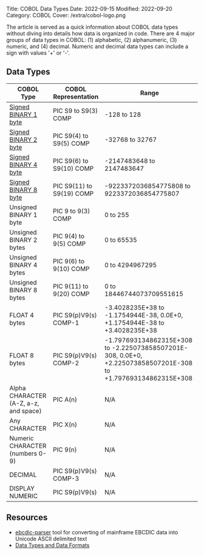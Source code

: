 Title: COBOL Data Types
Date: 2022-09-15
Modified: 2022-09-20
Category: COBOL
Cover: /extra/cobol-logo.png

The article is served as a quick information about COBOL data types without diving into details how data is organized in code. There are 4 major groups of data types in COBOL: (1) alphabetic, (2) alphanumeric, (3) numeric, and (4) decimal. Numeric and decimal data types can include a sign with values '+' or '-'.

## Data Types

<table class="table table-condensed table-bordered table-hover" style="border-width: 3px">
    <thead>
        <tr>
            <th class="text-center">COBOL Type</th>
            <th class="text-center">COBOL Representation</th>
            <th class="text-center">Range</th>
        </tr>
    </thead>
    <tbody>
        <tr>
            <td><a href="https://techjogging.com/cobol-signed-binary-data-type.html">Signed BINARY 1 byte</a></td>
            <td>PIC S9 to S9(3) COMP</td>
            <td>-128 to 128</td>
        </tr>
       <tr>
            <td><a href="https://techjogging.com/cobol-signed-binary-data-type.html">Signed BINARY 2 byte</a></td>
            <td>PIC S9(4) to S9(5) COMP</td>
            <td>-32768 to 32767</td>
        </tr>
       <tr>
            <td><a href="https://techjogging.com/cobol-signed-binary-data-type.html">Signed BINARY 4 byte</a></td>
            <td>PIC S9(6) to S9(10) COMP</td>
            <td>-2147483648 to 2147483647</td>
        </tr>
       <tr>
            <td><a href="https://techjogging.com/cobol-signed-binary-data-type.html">Signed BINARY 8 byte</a></td>
            <td>PIC S9(11) to S9(19) COMP</td>
            <td>-9223372036854775808 to 9223372036854775807</td>
        </tr>
       <tr>
            <td>Unsigned BINARY 1 byte</td>
            <td>PIC 9 to 9(3) COMP</td>
            <td>0 to 255</td>
        </tr>
       <tr>
            <td>Unsigned BINARY 2 bytes</td>
            <td>PIC 9(4) to 9(5) COMP</td>
            <td>0 to 65535</td>
        </tr>
       <tr>
            <td>Unsigned BINARY 4 bytes</td>
            <td>PIC 9(6) to 9(10) COMP</td>
            <td>0 to 4294967295</td>
        </tr>
       <tr>
            <td>Unsigned BINARY 8 bytes</td>
            <td>PIC 9(11) to 9(20) COMP</td>
            <td>0 to 18446744073709551615</td>
        </tr>
       <tr>
            <td>FLOAT 4 bytes</td>
            <td>PIC S9(p)V9(s) COMP-1</td>
            <td>-3.4028235E+38 to -1.1754944E-38, 0.0E+0, +1.1754944E-38 to +3.4028235E+38</td>
        </tr>
       <tr>
            <td>FLOAT 8 bytes</td>
            <td>PIC S9(p)V9(s) COMP-2</td>
            <td>-1.797693134862315E+308 to -2.225073858507201E-308, 0.0E+0, +2.225073858507201E-308 to +1.797693134862315E+308</td>
        </tr>
       <tr>
            <td>Alpha CHARACTER (A-Z, a-z, and space)</td>
            <td>PIC A(n)</td>
            <td>N/A</td>
        </tr>
       <tr>
            <td>Any CHARACTER</td>
            <td>PIC X(n)</td>
            <td>N/A</td>
        </tr>
       <tr>
            <td>Numeric CHARACTER (numbers 0-9)</td>
            <td>PIC 9(n)</td>
            <td>N/A</td>
        </tr>
       <tr>
            <td>DECIMAL</td>
            <td>PIC S9(p)V9(s) COMP-3</td>
            <td>N/A</td>
        </tr>
       <tr>
            <td>DISPLAY NUMERIC</td>
            <td>PIC S9(p)V9(s)</td>
            <td>N/A</td>
        </tr>
    </tbody>
</table>

## Resources
* [ebcdic-parser](https://github.com/larandvit/ebcdic-parser) tool for converting of mainframe EBCDIC data into Unicode ASCII delimited text
* [Data Types and Data Formats](https://www.ibm.com/docs/en/i/7.2?topic=definitions-data-types-data-formats)
